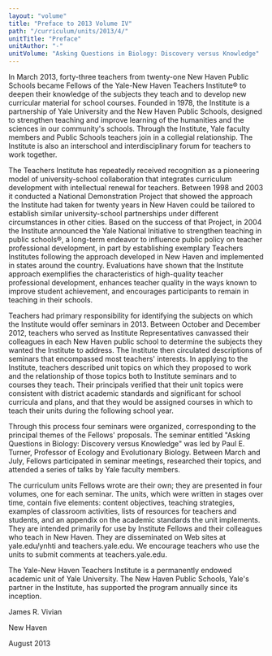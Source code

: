 ```yaml
---
layout: "volume"
title: "Preface to 2013 Volume IV"
path: "/curriculum/units/2013/4/"
unitTitle: "Preface"
unitAuthor: "-"
unitVolume: "Asking Questions in Biology: Discovery versus Knowledge"
---
```

<body>
<p>
In March 2013, forty-three teachers from twenty-one New Haven Public Schools became Fellows of the Yale-New Haven Teachers Institute® to deepen their knowledge of the subjects they teach and to develop new curricular material for school courses. Founded in 1978, the Institute is a partnership of Yale University and the New Haven Public Schools, designed to strengthen teaching and improve learning of the humanities and the sciences in our community's schools. Through the Institute, Yale faculty members and Public Schools teachers join in a collegial relationship. The Institute is also an interschool and interdisciplinary forum for teachers to work together.
</p>
<p>
The Teachers Institute has repeatedly received recognition as a pioneering model of university-school collaboration that integrates curriculum development with intellectual renewal for teachers. Between 1998 and 2003 it conducted a National Demonstration Project that showed the approach the Institute had taken for twenty years in New Haven could be tailored to establish similar university-school partnerships under different circumstances in other cities. Based on the success of that Project, in 2004 the Institute announced the Yale National Initiative to strengthen teaching in public schools®, a long-term endeavor to influence public policy on teacher professional development, in part by establishing exemplary Teachers Institutes following the approach developed in New Haven and implemented in states around the country. Evaluations have shown that the Institute approach exemplifies the characteristics of high-quality teacher professional development, enhances teacher quality in the ways known to improve student achievement, and encourages participants to remain in teaching in their schools.
</p>
<p>
Teachers had primary responsibility for identifying the subjects on which the Institute would offer seminars in 2013. Between October and December 2012, teachers who served as Institute Representatives canvassed their colleagues in each New Haven public school to determine the subjects they wanted the Institute to address. The Institute then circulated descriptions of seminars that encompassed most teachers' interests. In applying to the Institute, teachers described unit topics on which they proposed to work and the relationship of those topics both to Institute seminars and to courses they teach. Their principals verified that their unit topics were consistent with district academic standards and significant for school curricula and plans, and that they would be assigned courses in which to teach their units during the following school year.
</p>
<p>
Through this process four seminars were organized, corresponding to the principal themes of the Fellows' proposals. The seminar entitled "Asking Questions in Biology: Discovery versus Knowledge" was led by Paul E. Turner, Professor of Ecology and Evolutionary Biology. Between March and July, Fellows participated in seminar meetings, researched their topics, and attended a series of talks by Yale faculty members.
</p>
<p>
The curriculum units Fellows wrote are their own; they are presented in four volumes, one for each seminar. The units, which were written in stages over time, contain five elements: content objectives, teaching strategies, examples of classroom activities, lists of resources for teachers and students, and an appendix on the academic standards the unit implements. They are intended primarily for use by Institute Fellows and their colleagues who teach in New Haven. They are disseminated on Web sites at yale.edu/ynhti and teachers.yale.edu. We encourage teachers who use the units to submit comments at teachers.yale.edu.
</p>
<p>
The Yale-New Haven Teachers Institute is a permanently endowed academic unit of Yale University. The New Haven Public Schools, Yale's partner in the Institute, has supported the program annually since its inception.
</p>
<p>
James R. Vivian
</p>
<p>
New Haven
</p>
<p>
August 2013
</p>
</body>